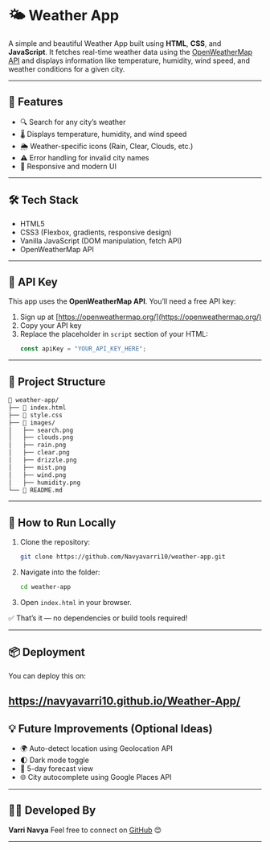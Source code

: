 # 🌤️ Weather App

A simple and beautiful Weather App built using **HTML**, **CSS**, and **JavaScript**. It fetches real-time weather data using the [OpenWeatherMap API](https://openweathermap.org/api) and displays information like temperature, humidity, wind speed, and weather conditions for a given city.

---

## 🚀 Features

- 🔍 Search for any city’s weather
- 🌡️ Displays temperature, humidity, and wind speed
- 🌦️ Weather-specific icons (Rain, Clear, Clouds, etc.)
- ⚠️ Error handling for invalid city names
- 📱 Responsive and modern UI

---

## 🛠️ Tech Stack

- HTML5
- CSS3 (Flexbox, gradients, responsive design)
- Vanilla JavaScript (DOM manipulation, fetch API)
- OpenWeatherMap API

---

## 🔑 API Key

This app uses the **OpenWeatherMap API**. You’ll need a free API key:

1. Sign up at [https://openweathermap.org/](https://openweathermap.org/)
2. Copy your API key
3. Replace the placeholder in `script` section of your HTML:
   ```js
   const apiKey = "YOUR_API_KEY_HERE";
   ```

---

## 📂 Project Structure

```bash
📁 weather-app/
├── 📄 index.html
├── 📄 style.css
├── 📁 images/
│   ├── search.png
│   ├── clouds.png
│   ├── rain.png
│   ├── clear.png
│   ├── drizzle.png
│   ├── mist.png
│   ├── wind.png
│   ├── humidity.png
└── 📄 README.md
```

---

## 🧪 How to Run Locally

1. Clone the repository:

   ```bash
   git clone https://github.com/Navyavarri10/weather-app.git
   ```
2. Navigate into the folder:

   ```bash
   cd weather-app
   ```
3. Open `index.html` in your browser.

✅ That’s it — no dependencies or build tools required!

---

## 📦 Deployment

You can deploy this on:

https://navyavarri10.github.io/Weather-App/
---

## 💡 Future Improvements (Optional Ideas)

* 🌍 Auto-detect location using Geolocation API
* 🌓 Dark mode toggle
* 📅 5-day forecast view
* 🌐 City autocomplete using Google Places API

---

## 👩‍💻 Developed By

**Varri Navya**
Feel free to connect on [GitHub](https://github.com/Navyavarri10) 😊

---
